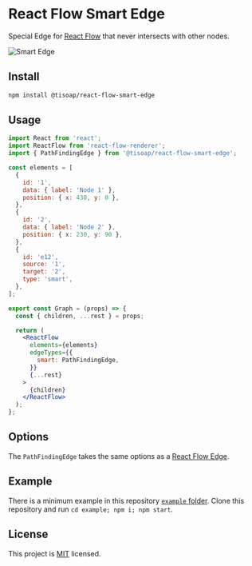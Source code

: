 # React Flow Smart Edge

Special Edge for [React Flow](https://github.com/wbkd/react-flow) that never intersects with other nodes.

![Smart Edge](https://raw.githubusercontent.com/tisoap/react-flow-smart-edge/main/.github/images/example.gif)

## Install

```bash
npm install @tisoap/react-flow-smart-edge
```

## Usage

```jsx
import React from 'react';
import ReactFlow from 'react-flow-renderer';
import { PathFindingEdge } from '@tisoap/react-flow-smart-edge';

const elements = [
  {
    id: '1',
    data: { label: 'Node 1' },
    position: { x: 430, y: 0 },
  },
  {
    id: '2',
    data: { label: 'Node 2' },
    position: { x: 230, y: 90 },
  },
  {
    id: 'e12',
    source: '1',
    target: '2',
    type: 'smart',
  },
];

export const Graph = (props) => {
  const { children, ...rest } = props;

  return (
    <ReactFlow
      elements={elements}
      edgeTypes={{
        smart: PathFindingEdge,
      }}
      {...rest}
    >
      {children}
    </ReactFlow>
  );
};
```

## Options

The `PathFindingEdge` takes the same options as a [React Flow Edge](https://reactflow.dev/docs/api/edges/).

## Example

There is a minimum example in this repository [`example` folder](https://github.com/tisoap/react-flow-smart-edge/tree/main/example). Clone this repository and run `cd example; npm i; npm start`.

## License

This project is [MIT](https://github.com/tisoap/react-flow-smart-edge/blob/main/LICENSE) licensed.
